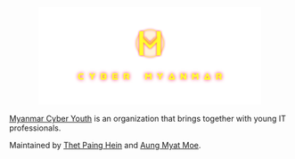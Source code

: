 <p align="center">
    <img src="https://github.com/cybermm/art/blob/master/cover/cybermm/transparent-1k.png" width="400" />
</p>

[Myanmar Cyber Youth](https://laravel.io/) is an organization that brings together with young IT professionals.

Maintained by [Thet Paing Hein](https://github.com/pxakarit) and [Aung Myat Moe](https://github.com/amm834).